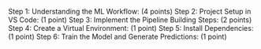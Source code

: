 Step 1: Understanding the ML Workflow: (4 points)
Step 2: Project Setup in VS Code: (1 point)
Step 3: Implement the Pipeline Building Steps: (2 points)
Step 4: Create a Virtual Environment: (1 point)
Step 5: Install Dependencies: (1 point)
Step 6: Train the Model and Generate Predictions: (1 point)
